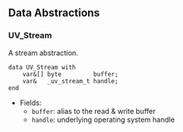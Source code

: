 ## Data Abstractions

### UV_Stream

A stream abstraction.

```ceu
data UV_Stream with
    var&[] byte         buffer;
    var&   _uv_stream_t handle;
end
```

- Fields:
    - `buffer`: alias to the read & write buffer
    - `handle`: underlying operating system handle
